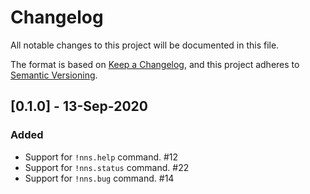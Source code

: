 # Changelog
All notable changes to this project will be documented in this file.

The format is based on [Keep a Changelog](https://keepachangelog.com/en/1.0.0/),
and this project adheres to [Semantic Versioning](https://semver.org/spec/v2.0.0.html).

## [0.1.0] - 13-Sep-2020
### Added
- Support for `!nns.help` command. #12
- Support for `!nns.status` command. #22
- Support for `!nns.bug` command. #14